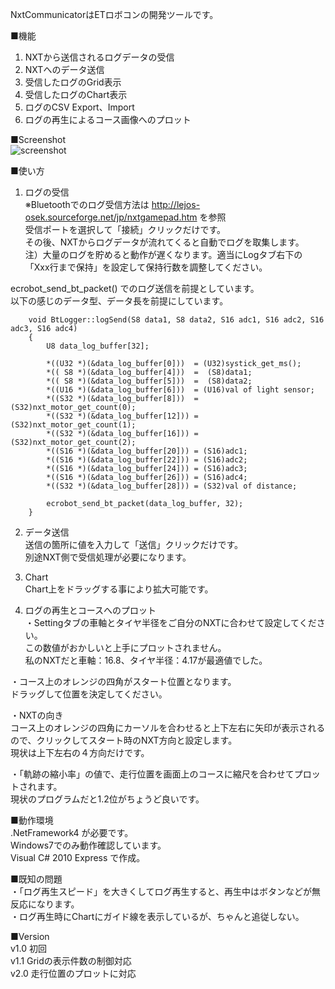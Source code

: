 NxtCommunicatorはETロボコンの開発ツールです。  

■機能  
1. NXTから送信されるログデータの受信  
2. NXTへのデータ送信  
3. 受信したログのGrid表示  
4. 受信したログのChart表示  
5. ログのCSV Export、Import  
6. ログの再生によるコース画像へのプロット  

■Screenshot  
![screenshot](/teammaru/NxtCommunicator/blob/master/readme-image/screen-shot.png?raw=true)
  
  
■使い方  
1. ログの受信  
  ※Bluetoothでのログ受信方法は http://lejos-osek.sourceforge.net/jp/nxtgamepad.htm を参照  
  受信ポートを選択して「接続」クリックだけです。  
  その後、NXTからログデータが流れてくると自動でログを取集します。  
  注）大量のログを貯めると動作が遅くなります。適当にLogタブ右下の「Xxx行まで保持」を設定して保持行数を調整してください。  
  
  ecrobot_send_bt_packet() でのログ送信を前提としています。  
  以下の感じのデータ型、データ長を前提にしています。  
    
        void BtLogger::logSend(S8 data1, S8 data2, S16 adc1, S16 adc2, S16 adc3, S16 adc4)
        {
            U8 data_log_buffer[32];

            *((U32 *)(&data_log_buffer[0]))  = (U32)systick_get_ms();
            *(( S8 *)(&data_log_buffer[4]))  =  (S8)data1;
            *(( S8 *)(&data_log_buffer[5]))  =  (S8)data2;
            *((U16 *)(&data_log_buffer[6]))  = (U16)val of light sensor;
            *((S32 *)(&data_log_buffer[8]))  = (S32)nxt_motor_get_count(0);
            *((S32 *)(&data_log_buffer[12])) = (S32)nxt_motor_get_count(1);
            *((S32 *)(&data_log_buffer[16])) = (S32)nxt_motor_get_count(2);
            *((S16 *)(&data_log_buffer[20])) = (S16)adc1;
            *((S16 *)(&data_log_buffer[22])) = (S16)adc2;
            *((S16 *)(&data_log_buffer[24])) = (S16)adc3;
            *((S16 *)(&data_log_buffer[26])) = (S16)adc4;
            *((S32 *)(&data_log_buffer[28])) = (S32)val of distance;
            
            ecrobot_send_bt_packet(data_log_buffer, 32);
        }
  
  
2. データ送信  
  送信の箇所に値を入力して「送信」クリックだけです。  
  別途NXT側で受信処理が必要になります。  
    
  
3. Chart  
  Chart上をドラッグする事により拡大可能です。  
  
4. ログの再生とコースへのプロット  
  ・Settingタブの車軸とタイヤ半径をご自分のNXTに合わせて設定してください。  
      この数値がおかしいと上手にプロットされません。  
      私のNXTだと車軸：16.8、タイヤ半径：4.17が最適値でした。  
    
  ・コース上のオレンジの四角がスタート位置となります。  
      ドラッグして位置を決定してください。  
    
  ・NXTの向き  
      コース上のオレンジの四角にカーソルを合わせると上下左右に矢印が表示されるので、クリックしてスタート時のNXT方向と設定します。  
      現状は上下左右の４方向だけです。  
    
  ・「軌跡の縮小率」の値で、走行位置を画面上のコースに縮尺を合わせてプロットされます。  
      現状のプログラムだと1.2位がちょうど良いです。  
  
■動作環境  
  .NetFramework4 が必要です。  
  Windows7でのみ動作確認しています。  
  Visual C# 2010 Express で作成。  
  
■既知の問題  
・「ログ再生スピード」を大きくしてログ再生すると、再生中はボタンなどが無反応になります。  
・ログ再生時にChartにガイド線を表示しているが、ちゃんと追従しない。  
  
■Version  
v1.0 初回  
v1.1 Gridの表示件数の制御対応  
v2.0 走行位置のプロットに対応  


